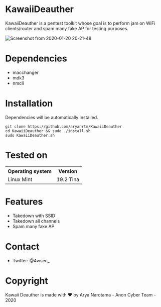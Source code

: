 # KawaiiDeauther
KawaiiDeauther is a pentest toolkit whose goal is to perform jam on WiFi clients/router and spam many fake AP for testing purposes.

![Screenshot from 2020-01-20 20-21-48](https://user-images.githubusercontent.com/32659320/72734597-a7a1fe00-3bcc-11ea-87dd-972db5310590.png)


Dependencies
=

- macchanger
- mdk3
- nmcli


Installation
=
Dependencies will be automatically installed.

    git clone https://github.com/aryanrtm/KawaiiDeauther
    cd KawaiiDeauther && sudo ./install.sh
    sudo KawaiiDeauther.sh


Tested on
=

<table>
    <tr>
        <th>Operating system</th>
        <th> Version </th>
    </tr>
    <tr>
        <td>Linux Mint</td>
        <td> 19.2 Tina </td>
    </tr>
</table>


Features
=
- Takedown with SSID
- Takedown all channels
- Spam many fake AP


Contact
=
- Twitter: @4wsec_


Copyright
=
Kawaii Deauther is made with ❤️ by Arya Narotama - Anon Cyber Team - 2020
